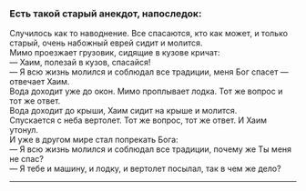 ### Есть такой старый анекдот, напоследок:

Случилось как то наводнение. Все спасаются, кто как может, и только старый, очень набожный еврей сидит и молится.  
Мимо проезжает грузовик, сидящие в кузове кричат:  
— Хаим, полезай в кузов, спасайся!  
— Я всю жизнь молился и соблюдал все традиции, меня Бог спасет — отвечает Хаим.  
Вода доходит уже до окон. Мимо проплывает лодка. Тот же вопрос и тот же ответ.  
Вода доходит до крыши, Хаим сидит на крыше и молится.  
Спускается с неба вертолет. Тот же вопрос, тот же ответ. И Хаим утонул.  
И уже в другом мире стал попрекать Бога:  
— Я всю жизнь молился и соблюдал все традиции, почему же Ты меня не спас?  
— Я тебе и машину, и лодку, и вертолет посылал, так в чем же дело?
___

